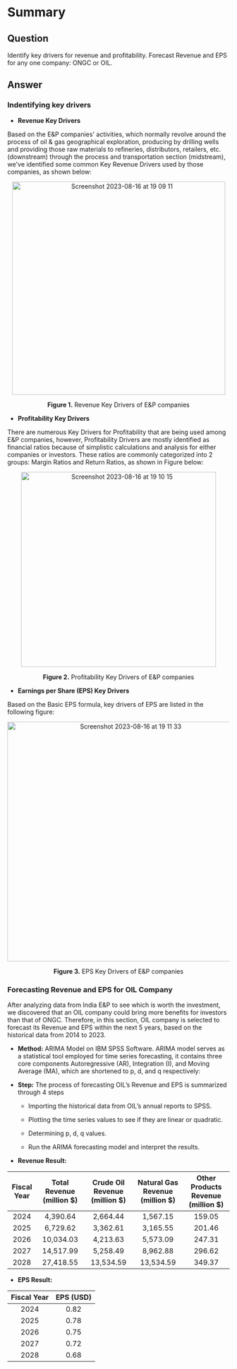 # Summary

## **Question** 

Identify key drivers for revenue and profitability. Forecast Revenue and EPS for any one company: ONGC or OIL.

## **Answer**

### Indentifying key drivers

* **Revenue Key Drivers**

Based on the E&P companies' activities, which normally revolve around the process of oil & gas geographical 
exploration, producing by drilling wells and providing those raw materials to refineries, distributors, retailers, 
etc. (downstream) through the process and transportation section (midstream), we've identified some common 
Key Revenue Drivers used by those companies, as shown below:

<p align="center"> 
  <img width="483" align="center" alt="Screenshot 2023-08-16 at 19 09 11" src="https://github.com/thangdv509/dtl-2023/assets/74363928/9a245ff5-a9c7-4005-b33f-24e6007fa9ea">

  <p align="center"> <b>Figure 1.</b> Revenue Key Drivers of E&P companies </p>
</p>

* **Profitability Key Drivers**

There are numerous Key Drivers for Profitability that are being used among E&P companies, however, Profitability 
Drivers are mostly identified as financial ratios because of simplistic calculations and analysis for either 
companies or investors. These ratios are commonly categorized into 2 groups: Margin Ratios and Return Ratios, 
as shown in Figure below:

<p align="center"> 
  <img width="442" alt="Screenshot 2023-08-16 at 19 10 15" src="https://github.com/thangdv509/dtl-2023/assets/74363928/c201baa0-5df9-4b4a-b201-8be79d8d0d62">

  <p align="center"> <b>Figure 2.</b> Profitability Key Drivers of E&P companies </p>
</p>

* **Earnings per Share (EPS) Key Drivers**

Based on the Basic EPS formula, key drivers of EPS are listed in the following figure:

<p align="center"> 
  <img width="543" alt="Screenshot 2023-08-16 at 19 11 33" src="https://github.com/thangdv509/dtl-2023/assets/74363928/5399b8ab-0ec7-4c73-9cba-3cec8e35dff7">

  <p align="center"> <b>Figure 3.</b> EPS Key Drivers of E&P companies </p>
</p>

### Forecasting Revenue and EPS for OIL Company

After analyzing data from India E&P to see which is worth the investment, we discovered that an 
OIL company could bring more benefits for investors than that of ONGC. Therefore, in this section, 
OIL company is selected to forecast its Revenue and EPS within the next 5 years, based on the 
historical data from 2014 to 2023.

* **Method:** ARIMA Model on IBM SPSS Software. ARIMA model serves as a statistical tool employed
for time series forecasting, it contains three core components Autoregressive (AR),
Integration (I), and Moving Average (MA), which are shortened to p, d, and
q respectively:

* **Step:** The process of forecasting OIL’s Revenue and EPS is summarized through 4 steps

  * Importing the historical data from OIL’s annual reports to SPSS.
 
  *  Plotting the time series values to see if they are linear or quadratic.
 
  *  Determining p, d, q values.
 
  *  Run the ARIMA forecasting model and interpret the results.
 

* **Revenue Result:**

| Fiscal Year | Total Revenue (million $) | Crude Oil Revenue  (million $) | Natural Gas Revenue (million $) | Other Products Revenue (million $) |
|:-----------:|:-------------------------:|:------------------------------:|:-------------------------------:|:----------------------------------:|
|     2024    |          4,390.64         |            2,664.44            |             1,567.15            |               159.05               |
|     2025    |          6,729.62         |            3,362.61            |             3,165.55            |               201.46               |
|     2026    |         10,034.03         |            4,213.63            |             5,573.09            |               247.31               |
|     2027    |         14,517.99         |            5,258.49            |             8,962.88            |               296.62               |
|     2028    |         27,418.55         |            13,534.59           |            13,534.59            |               349.37               |

* **EPS Result:**
  
| Fiscal Year | EPS (USD) |
|:-----------:|:---------:|
|     2024    |    0.82   |
|     2025    |    0.78   |
|     2026    |    0.75   |
|     2027    |    0.72   |
|     2028    |    0.68   |
